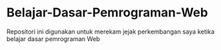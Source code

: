 # Belajar-Dasar-Pemrograman-Web
Repositori ini digunakan untuk merekam jejak perkembangan saya ketika belajar dasar pemrograman Web
